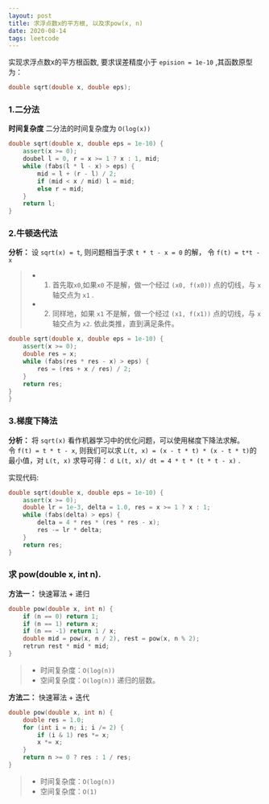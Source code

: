 ```yaml
---
layout: post
title: 求浮点数x的平方根, 以及求pow(x, n)
date: 2020-08-14
tags: leetcode    
---
```


实现求浮点数x的平方根函数, 要求误差精度小于 `epision = 1e-10` ,其函数原型为：
```c++ 
double sqrt(double x, double eps);
```


### 1.二分法

**时间复杂度**
二分法的时间复杂度为 `O(log(x))`

```c++
double sqrt(double x, double eps = 1e-10) { 
    assert(x >= 0);  
    doubel l = 0, r = x >= 1 ? x : 1, mid;  
    while (fabs(l * l - x) > eps) {
        mid = l + (r - l) / 2;  
        if (mid < x / mid) l = mid;  
        else r = mid;    
    }
    return l;
}
```

### 2.牛顿迭代法

**分析：** 设 `sqrt(x) = t`, 则问题相当于求 `t * t - x = 0` 的解， 令 `f(t) = t*t - x`
>* 1. 首先取`x0`,如果`x0` 不是解，做一个经过 `(x0, f(x0))` 点的切线，与 `x` 轴交点为 `x1` .
>* 2. 同样地，如果 `x1` 不是解，做一个经过 `(x1, f(x1))` 点的切线，与 `x` 轴交点为 `x2`. 依此类推，直到满足条件。


```c++
double sqrt(double x, double eps = 1e-10) {
    assert(x >= 0);
    double res = x;
    while (fabs(res * res - x) > eps) {
        res = (res + x / res) / 2;
    }
    return res;
}
}
```

### 3.梯度下降法

**分析：** 将 `sqrt(x)` 看作机器学习中的优化问题，可以使用梯度下降法求解。  
令 `f(t) = t * t - x`, 则我们可以求 `L(t, x) = (x - t * t) * (x - t * t)`的最小值，对 `L(t, x)` 求导可得： 
`d L(t, x)/ dt = 4 * t * (t * t - x)` .

实现代码:  
```c++
double sqrt(double x, double eps = 1e-10) {
    assert(x >= 0);
    double lr = 1e-3, delta = 1.0, res = x >= 1 ? x : 1;
    while (fabs(delta) > eps) {
        delta = 4 * res * (res * res - x);
        res -= lr * delta;
    }
    return res;
}
```

### 求 pow(double x, int n).

**方法一：** 快速幂法 + 递归 

```c++
double pow(double x, int n) {
    if (n == 0) return 1;
    if (n == 1) return x;
    if (n == -1) return 1 / x;
    double mid = pow(x, n / 2), rest = pow(x, n % 2);
    retrun rest * mid * mid;
}
```
>* 时间复杂度：`O(log(n))`
>* 空间复杂度：`O(log(n))` 递归的层数。

**方法二：** 快速幂法 + 迭代   

```c++
double pow(double x, int n) {
    double res = 1.0;
    for (int i = n; i; i /= 2) {
        if (i & 1) res *= x;
        x *= x;
    }
    return n >= 0 ? res : 1 / res;
}
```

>* 时间复杂度：`O(log(n))`
>* 空间复杂度：`O(1)`

